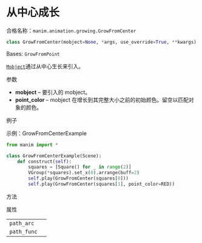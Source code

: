 # 从中心成长

合格名称：`manim.animation.growing.GrowFromCenter`

```py
class GrowFromCenter(mobject=None, *args, use_override=True, **kwargs)
```

Bases: `GrowFromPoint`

[`Mobject`]()通过从中心生长来引入。

参数

- **mobject** – 要引入的 mobject。
- **point_color** – mobject 在增长到其完整大小之前的初始颜色。留空以匹配对象的颜色。


例子

示例：GrowFromCenterExample

```py
from manim import *

class GrowFromCenterExample(Scene):
    def construct(self):
        squares = [Square() for _ in range(2)]
        VGroup(*squares).set_x(0).arrange(buff=2)
        self.play(GrowFromCenter(squares[0]))
        self.play(GrowFromCenter(squares[1], point_color=RED))
```

方法

属性

|||
|-|-|
`path_arc`|
`path_func`|
